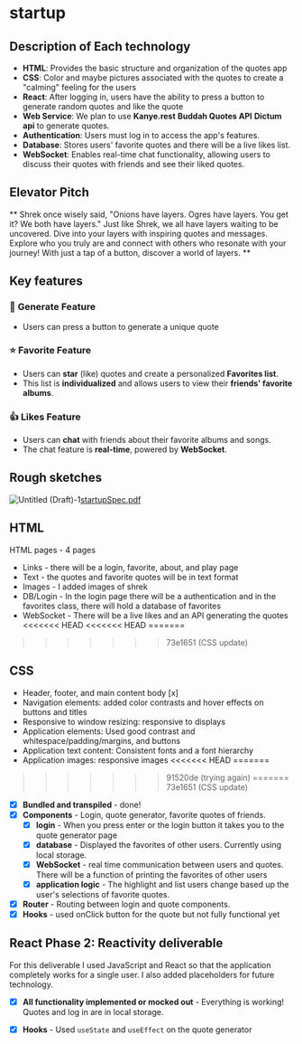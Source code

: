 # startup

## Description of Each technology
- **HTML**: Provides the basic structure and organization of the quotes app
- **CSS**: Color and maybe pictures associated with the quotes to create a "calming" feeling for the users  
- **React**: After logging in, users have the ability to press a button to generate random quotes and like the quote
- **Web Service**: We plan to use **Kanye.rest** **Buddah Quotes API**  **Dictum api** to generate quotes.  
- **Authentication**: Users must log in to access the app's features.  
- **Database**: Stores users' favorite quotes and there will be a live likes list.  
- **WebSocket**: Enables real-time chat functionality, allowing users to discuss their quotes with friends and see their liked quotes.


## Elevator Pitch
** Shrek once wisely said, "Onions have layers. Ogres have layers. You get it? We both have layers." Just like Shrek, we all have layers waiting to be uncovered. Dive into your layers with inspiring quotes and messages. Explore who you truly are and connect with others who resonate with your journey! With just a tap of a button, discover a world of layers. **

## Key features
### 💬 **Generate Feature**  
- Users can press a button to generate a unique quote

### ⭐ **Favorite Feature**  
  - Users can **star** (like) quotes and create a personalized **Favorites list**.  
- This list is **individualized** and allows users to view their **friends' favorite albums**.

### 👍 **Likes Feature**  
- Users can **chat** with friends about their favorite albums and songs.  
- The chat feature is **real-time**, powered by **WebSocket**.

## Rough sketches 
![Untitled (Draft)-1]()[startupSpec.pdf](https://github.com/user-attachments/files/18581441/startupSpec.pdf)

## HTML 
 HTML pages - 4 pages
 - Links - there will be a login, favorite, about, and play page
 - Text - the quotes and favorite quotes will be in text format
 - Images - I added images of shrek
 - DB/Login - In the login page there will be a authentication and in the favorites class, there will hold a database of favorites
 - WebSocket - There will be a live likes and an API generating the quotes
<<<<<<< HEAD
<<<<<<< HEAD
=======
>>>>>>> 73e1651 (CSS update)

## CSS
- Header, footer, and main content body [x]
- Navigation elements: added color contrasts and hover effects on buttons and titles
- Responsive to window resizing: responsive to displays
- Application elements: Used good contrast and whitespace/padding/margins, and buttons
- Application text content: Consistent fonts and a font hierarchy
- Application images: responsive images 
<<<<<<< HEAD
=======
>>>>>>> 91520de (trying again)
=======
>>>>>>> 73e1651 (CSS update)

- [x] **Bundled and transpiled** - done!
- [x] **Components** - Login, quote generator, favorite quotes of friends.
  - [x] **login** - When you press enter or the login button it takes you to the quote generator page
  - [x] **database** - Displayed the favorites of other users. Currently using local storage.
  - [x] **WebSocket** - real time communication between users and quotes. There will be a function of printing the favorites of other users
  - [x] **application logic** - The highlight and list users change based up the user's selections of favorite quotes.
- [x] **Router** - Routing between login and quote components.
- [x] **Hooks** - used onClick button for the quote but not fully functional yet

## React Phase 2: Reactivity deliverable

For this deliverable I used JavaScript and React so that the application completely works for a single user. I also added placeholders for future technology.

- [x] **All functionality implemented or mocked out** - Everything is working! Quotes and log in are in local storage. 
- [x] **Hooks** - Used `useState` and `useEffect` on the quote generator

